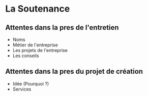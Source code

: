# La Soutenance

## Attentes dans la pres de l'entretien


- Noms
- Métier de l'entreprise
- Les projets de l'entreprise
- Les conseils

## Attentes dans la pres du projet de création

- Idée (Pourquoi ?)
- Services
